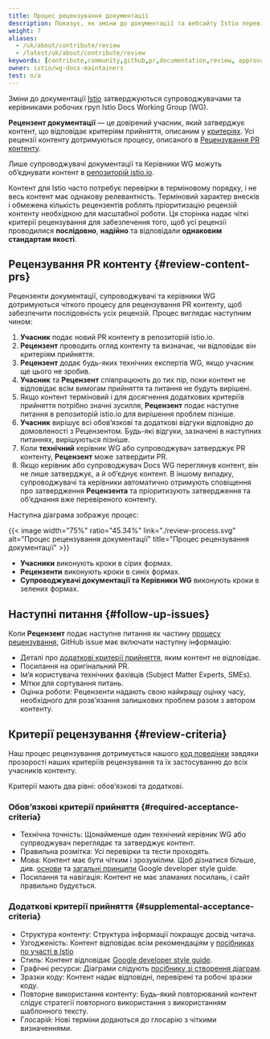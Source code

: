 ```yaml
---
title: Процес рецензування документації
description: Показує, як зміни до документації та вебсайту Istio перевіряються та затверджуються.
weight: 7
aliases:
  - /uk/about/contribute/review
  - /latest/uk/about/contribute/review
keywords: [contribute,community,github,pr,documentation,review, approval]
owner: istio/wg-docs-maintainers
test: n/a
---
```


Зміни до документації [Istio](/docs/) затверджуються супроводжувачами та керівниками робочих груп Istio Docs Working Group (WG).

**Рецензент документації** — це довірений учасник, який затверджує контент, що відповідає критеріям прийняття, описаним у [критеріях](#review-criteria). Усі рецензії контенту дотримуються процесу, описаного в [Рецензування PR контенту](#review-content-prs).

Лише супроводжувачі документації та Керівники WG можуть обʼєднувати контент в [репозиторій istio.io](https://github.com/istio/istio.io).

Контент для Istio часто потребує перевірки в терміновому порядку, і не весь контент має однакову релевантність. Терміновий характер внесків і обмежена кількість рецензентів роблять пріоритизацію рецензій контенту необхідною для масштабної роботи. Ця сторінка надає чіткі критерії рецензування для забезпечення того, щоб усі рецензії проводилися **послідовно**, **надійно** та відповідали **однаковим стандартам якості**.

## Рецензування PR контенту {#review-content-prs}

Рецензенти документації, супроводжувачі та керівники WG дотримуються чіткого процесу для рецензування PR контенту, щоб забезпечити послідовність усіх рецензій. Процес виглядає наступним чином:

1. **Учасник** подає новий PR контенту в репозиторій istio.io.
1. **Рецензент** проводить огляд контенту та визначає, чи відповідає він критеріям прийняття.
1. **Рецензент** додає будь-яких технічних експертів WG, якщо учасник ще цього не зробив.
1. **Учасник** та **Рецензент** співпрацюють до тих пір, поки контент не відповідає всім вимогам прийняття та питання не будуть вирішені.
1. Якщо контент терміновий і для досягнення додаткових критеріїв прийняття потрібно значні зусилля, **Рецензент** подає наступне питання в репозиторій istio.io для вирішення проблем пізніше.
1. **Учасник** вирішує всі обовʼязкові та додаткові відгуки відповідно до домовленості з Рецензентом. Будь-які відгуки, зазначені в наступних питаннях, вирішуються пізніше.
1. Коли **технічний** керівник WG або супроводжувач затверджує PR контенту, **Рецензент** може затвердити PR.
1. Якщо керівник або супроводжувач Docs WG переглянув контент, він не лише затверджує, а й обʼєднує контент. В іншому випадку, супроводжувачі та керівники автоматично отримують сповіщення про затвердження **Рецензента** та пріоритизують затвердження та обʼєднання вже перевіреного контенту.

Наступна діаграма зображує процес:

{{< image width="75%" ratio="45.34%"
    link="./review-process.svg"
    alt="Процес рецензування документації"
    title="Процес рецензування документації"
    >}}

- **Учасники** виконують кроки в сірих формах.
- **Рецензенти** виконують кроки в синіх формах.
- **Супроводжувачі документації та Керівники WG** виконують кроки в зелених формах.

## Наступні питання {#follow-up-issues}

Коли **Рецензент** подає наступне питання як частину [процесу рецензування](#review-content-prs), GitHub issue має включати наступну інформацію:

- Деталі про [додаткові критерії прийняття](#supplemental-acceptance-criteria), яким контент не відповідає.
- Посилання на оригінальний PR.
- Імʼя користувача технічних фахівців (Subject Matter Experts, SMEs).
- Мітки для сортування питань.
- Оцінка роботи: Рецензенти надають свою найкращу оцінку часу, необхідного для розвʼязання залишкових проблем разом з автором контенту.

## Критерії рецензування {#review-criteria}

Наш процес рецензування дотримується нашого [код поведінки](https://www.contributor-covenant.org/version/2/0/code_of_conduct) завдяки прозорості наших критеріїв рецензування та їх застосуванню до всіх учасників контенту.

Критерії мають два рівні: обовʼязкові та додаткові.

### Обовʼязкові критерії прийняття {#required-acceptance-criteria}

- Технічна точність: Щонайменше один технічний керівник WG або супрводжувач переглядає та затверджує контент.
- Правильна розмітка: Усі перевірки та тести проходять.
- Мова: Контент має бути чітким і зрозумілим. Щоб дізнатися більше, див. [основи](https://developers.google.com/style/highlights) та [загальні принципи](https://developers.google.com/style/tone) Google developer style guide.
- Посилання та навігація: Контент не має зламаних посилань, і сайт правильно будується.

### Додаткові критерії прийняття {#supplemental-acceptance-criteria}

- Структура контенту: Структура інформації покращує досвід читача.
- Узгодженість: Контент відповідає всім рекомендаціям у [посібниках по участі в Istio](/docs/releases/contribute/)
- Стиль: Контент відповідає [Google developer style guide](https://developers.google.com/style).
- Графічні ресурси: Діаграми слідують [посібнику зі створення діаграм](/docs/releases/contribute/diagrams/).
- Зразки коду: Контент надає відповідні, перевірені та робочі зразки коду.
- Повторне використання контенту: Будь-який повторюваний контент слідує стратегії повторного використання з використанням шаблонного тексту.
- Глосарій: Нові терміни додаються до глосарію з чіткими визначеннями.

